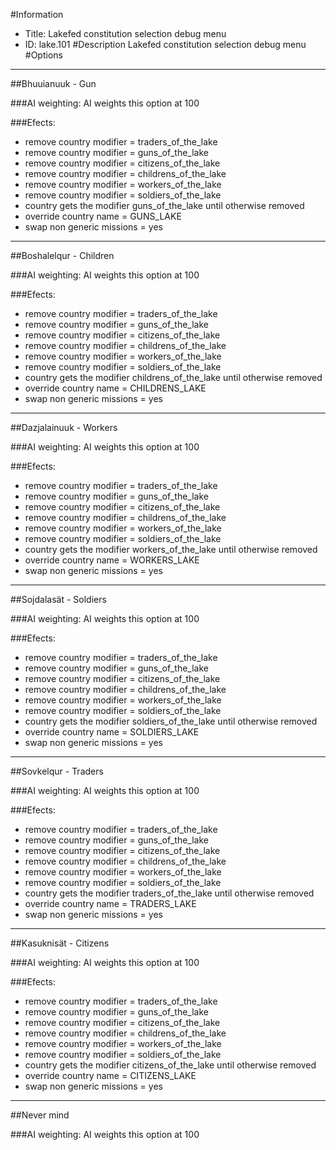 #Information
 - Title: Lakefed constitution selection debug menu
 - ID: lake.101
#Description
Lakefed constitution selection debug menu
#Options

___
##Bhuuianuuk - Gun

###AI weighting:
AI weights this option at 100


###Efects:<ul><li>remove country modifier = traders_of_the_lake</li><li>remove country modifier = guns_of_the_lake</li><li>remove country modifier = citizens_of_the_lake</li><li>remove country modifier = childrens_of_the_lake</li><li>remove country modifier = workers_of_the_lake</li><li>remove country modifier = soldiers_of_the_lake</li><li>country gets the modifier guns_of_the_lake until otherwise removed</li><li>override country name = GUNS_LAKE</li><li>swap non generic missions = yes</li></ul>

___
##Boshalelqur - Children

###AI weighting:
AI weights this option at 100


###Efects:<ul><li>remove country modifier = traders_of_the_lake</li><li>remove country modifier = guns_of_the_lake</li><li>remove country modifier = citizens_of_the_lake</li><li>remove country modifier = childrens_of_the_lake</li><li>remove country modifier = workers_of_the_lake</li><li>remove country modifier = soldiers_of_the_lake</li><li>country gets the modifier childrens_of_the_lake until otherwise removed</li><li>override country name = CHILDRENS_LAKE</li><li>swap non generic missions = yes</li></ul>

___
##Dazjalainuuk - Workers

###AI weighting:
AI weights this option at 100


###Efects:<ul><li>remove country modifier = traders_of_the_lake</li><li>remove country modifier = guns_of_the_lake</li><li>remove country modifier = citizens_of_the_lake</li><li>remove country modifier = childrens_of_the_lake</li><li>remove country modifier = workers_of_the_lake</li><li>remove country modifier = soldiers_of_the_lake</li><li>country gets the modifier workers_of_the_lake until otherwise removed</li><li>override country name = WORKERS_LAKE</li><li>swap non generic missions = yes</li></ul>

___
##Sojdalasät - Soldiers

###AI weighting:
AI weights this option at 100


###Efects:<ul><li>remove country modifier = traders_of_the_lake</li><li>remove country modifier = guns_of_the_lake</li><li>remove country modifier = citizens_of_the_lake</li><li>remove country modifier = childrens_of_the_lake</li><li>remove country modifier = workers_of_the_lake</li><li>remove country modifier = soldiers_of_the_lake</li><li>country gets the modifier soldiers_of_the_lake until otherwise removed</li><li>override country name = SOLDIERS_LAKE</li><li>swap non generic missions = yes</li></ul>

___
##Sovkelqur  - Traders

###AI weighting:
AI weights this option at 100


###Efects:<ul><li>remove country modifier = traders_of_the_lake</li><li>remove country modifier = guns_of_the_lake</li><li>remove country modifier = citizens_of_the_lake</li><li>remove country modifier = childrens_of_the_lake</li><li>remove country modifier = workers_of_the_lake</li><li>remove country modifier = soldiers_of_the_lake</li><li>country gets the modifier traders_of_the_lake until otherwise removed</li><li>override country name = TRADERS_LAKE</li><li>swap non generic missions = yes</li></ul>

___
##Kasuknisät - Citizens

###AI weighting:
AI weights this option at 100


###Efects:<ul><li>remove country modifier = traders_of_the_lake</li><li>remove country modifier = guns_of_the_lake</li><li>remove country modifier = citizens_of_the_lake</li><li>remove country modifier = childrens_of_the_lake</li><li>remove country modifier = workers_of_the_lake</li><li>remove country modifier = soldiers_of_the_lake</li><li>country gets the modifier citizens_of_the_lake until otherwise removed</li><li>override country name = CITIZENS_LAKE</li><li>swap non generic missions = yes</li></ul>

___
##Never mind

###AI weighting:
AI weights this option at 100

